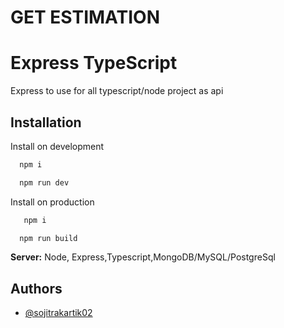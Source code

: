 # GET ESTIMATION

# Express TypeScript

Express to use for all typescript/node project as api

## Installation

Install on development

```bash
  npm i

  npm run dev
```

Install on production

```bash
   npm i

  npm run build
```

**Server:** Node, Express,Typescript,MongoDB/MySQL/PostgreSql

## Authors

- [@sojitrakartik02](https://github.com/sojitrakartik02)
